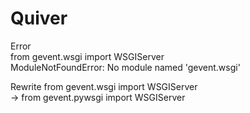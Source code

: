 Quiver  
====  

Error  
    from gevent.wsgi import WSGIServer  
    ModuleNotFoundError: No module named 'gevent.wsgi'  

Rewrite
    from gevent.wsgi import WSGIServer  
    ->  from gevent.pywsgi import WSGIServer
